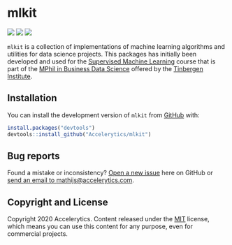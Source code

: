
<!-- README.md is generated from README.Rmd. Please edit that file -->

# mlkit

<!-- badges: start -->

[![](https://img.shields.io/badge/devel%20version-0.0.0.1-orange.svg)](https://github.com/mlkit)
[![](https://img.shields.io/github/languages/code-size/Accelerytics/mlkit.svg)](https://github.com/Accelerytics/mlkit)
[![](https://img.shields.io/github/last-commit/Accelerytics/mlkit.svg)](https://github.com/Accelerytics/mlkit/commits/master)
<!-- badges: end -->

`mlkit` is a collection of implementations of machine learning
algorithms and utilities for data science projects. This packages has
initially been developed and used for the [Supervised Machine
Learning](https://www.tinbergen.nl/courses/89/supervised-machine-learning)
course that is part of the [MPhil in Business Data
Science](https://businessdatascience.nl/home) offered by the [Tinbergen
Institute](https://www.tinbergen.nl/home).

## Installation

You can install the development version of `mlkit` from
[GitHub](https://github.com/) with:

``` r
install.packages("devtools")
devtools::install_github("Accelerytics/mlkit")
```

## Bug reports

Found a mistake or inconsistency? [Open a new issue](issues) here on
GitHub or [send an email to
mathijs@accelerytics.com](mailto:mathijs@accelerytics.com).

## Copyright and License

Copyright 2020 Accelerytics. Content released under the
[MIT](https://github.com/BlackrockDigital/startbootstrap-agency/blob/gh-pages/LICENSE)
license, which means you can use this content for any purpose, even for
commercial projects.
